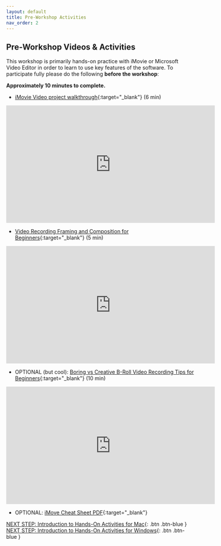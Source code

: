 ```yaml
---
layout: default
title: Pre-Workshop Activities
nav_order: 2
---
```

## Pre-Workshop Videos & Activities
This workshop is primarily hands-on practice with iMovie or Microsoft Video Editor in order to learn to use key features of the software. To participate fully please do the following **before the workshop**:

**Approximately 10 minutes to complete.**<br>

- [iMovie Video project walkthrough](https://www.youtube.com/watch?v=pWXpaFFx8f0?t=8){:target="_blank"} (6 min)
<iframe width="560" height="315" src="https://www.youtube.com/embed/pWXpaFFx8f0?t=8" title="Video project walkthrough" frameborder="0" allow="accelerometer; autoplay; clipboard-write; encrypted-media; gyroscope; picture-in-picture" allowfullscreen></iframe>

- [Video Recording Framing and Composition for Beginners](https://www.youtube.com/watch?v=nKM3jkEOpuE){:target="_blank"} (5 min)
<iframe width="560" height="315" src="https://www.youtube.com/embed/nKM3jkEOpuE" title="Mobile Video Recording Tips for Beginners" frameborder="0" allow="accelerometer; autoplay; clipboard-write; encrypted-media; gyroscope; picture-in-picture" allowfullscreen></iframe>

- OPTIONAL (but cool): [Boring vs Creative B-Roll Video Recording Tips for Beginners](https://www.youtube.com/watch?v=6Oud3sw21Bw){:target="_blank"} (10 min)
<iframe width="560" height="315" src="https://www.youtube.com/embed/6Oud3sw21Bw" title="Mobile Video Recording Tips for Beginners" frameborder="0" allow="accelerometer; autoplay; clipboard-write; encrypted-media; gyroscope; picture-in-picture" allowfullscreen></iframe>

- OPTIONAL: [iMove Cheat Sheet PDF](https://goo.gl/pc3bE4){:target="_blank"}

[NEXT STEP: Introduction to Hands-On Activities for Mac](activities-intro-mac.html){: .btn .btn-blue }
[NEXT STEP: Introduction to Hands-On Activities for Windows](activities-intro-windows.html){: .btn .btn-blue }
